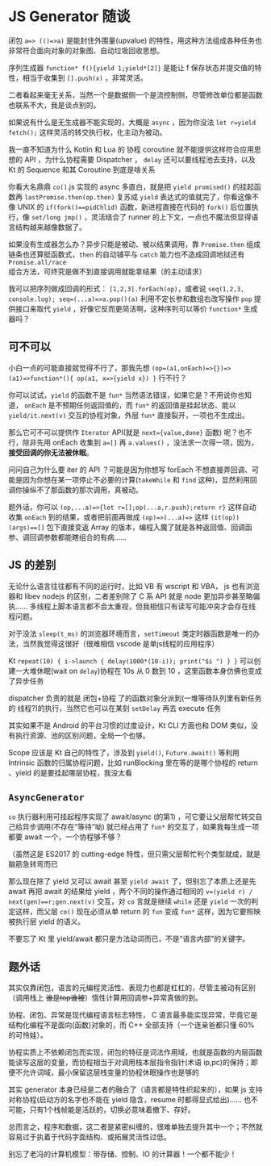 # JS Generator 随谈

闭包 `a=> (()=>a)` 是能封住外围量(upvalue) 的特性，用这种方法组成各种任务也非常符合面向对象的对象图、自动垃圾回收思想。

序列生成器 `function* f(){yield 1;yield*[2]}` 是能让 f 保存状态并提交值的特性，相当于收集到 `[].push(x)` ，非常灵活。

二者看起来毫无关系，当然一个是数据侧一个是流控制侧，尽管修改单位都是函数也联系不大，我是谈点别的。

如果说有什么是无生成器不能实现的，大概是 `async` ，因为你没法 `let r=yield fetch();` 这样灵活的转交执行权，化主动为被动。

我一直不知道为什么 Kotlin 和 Lua 的 协程 coroutine 就不能提供这样符合应用思想的 API ，为什么协程需要 Dispatcher ， `delay` 还可以要线程池去支持，以及 Kt 的 Sequence 和其 Coroutine 到底是啥关系

你看大名鼎鼎 `co()`.js 实现的 async 多直白，就是把 `yield promised()` 的挂起函数再 `lastPromise.then(op.then)` 复苏成 `yield` 表达式的值就完了，你看这像不像 UNIX 的 `if(fork()==pidChlid)` 函数，新进程直接在代码的 `fork()` 后位置执行，像 `set/long jmp()` ，灵活结合了 runner 的上下文，一点也不魔法但显得语言结构越来越像数据了。

如果没有生成器怎么办？异步只能是被动、被以结果调用，靠 `Promise.then` 组成链条也还算挺函数式，`then` 的自动铺平与 `catch` 能力也不造成回调地狱还有 `Promise.all/race` 组合方法，可终究是做不到直接调用就能拿结果（的主动请求）

我可以把序列做成回调的形式： `[1,2,3].forEach(op)`，或者说 `seq(1,2,3, console.log); seq=(...a)=>a.pop()(a)` 利用不定长参和数组右改写操作 `pop` 提供接口来取代 `yield` ，好像它反而更简洁啊，这种序列可以等价 `function*` 生成器吗？

## 可不可以

小白一点的可能直接就觉得不行了，那我先想 `(op=(a1,onEach)=>{})=> (a1)=>function*(){ op(a1, x=>{yield x}) }` 行不行？

你可以试试，`yield` 的函数不是 `fun*` 当然语法错误，如果它是？不用说你也知道， `onEach` 是不预期任何返回值的，而 `fun*` 的返回值是挂起状态、能以 `yield/it.next(v)` 交互的协程对象，外层 `fun*` 直接裂开，一项也不生成出。

那么它可不可以提供作 `Iterator` API(就是 `next={value,done}` 函数) 呢？也不行，除非先用 onEach 收集到 `a=[]` 再 `a.values()` ，没法求一次得一项，因为，__接受回调的你无法被休眠__。


问问自己为什么要 iter 的 API ？可能是因为你想写 forEach 不想直接弄回调、可能是因为你想在某一项停止不必要的计算(`takeWhile` 和 `find` 这种)，显然利用回调你操纵不了那函数的那次调用，真被动。

题外话，你可以 `(op,...a)=>{let r=[];op(...a,r.push);return r}` 这样自动收集 `onEach` 到的结果，或者把前面再做成 `(op)=>(...a)=>` 这样 `(it(op)) (args)==[]` 包下直接变返 Array 的版本，编程入魔了就是各种返回值、回调函参、调回调参数都能瞎组合的有病……

## JS 的差别

无论什么语言往往都有不同的运行时，比如 VB 有 wscript 和 VBA， js 也有浏览器和 libev nodejs 的区别，二者差别除了 C 系 API 就是 node 更加异步甚至略偏执…… 多线程上脚本语言都不会太重视，但我相信只有读写可能冲突才会存在线程问题。

对于没法 `sleep(t_ms)` 的浏览器环境而言，`setTimeout` 类定时器函数是唯一的办法，当然我觉得这很好（很难相信 vscode 是单js线程的应用程序）

Kt `repeat(10) { i->launch { delay(1000*(10-i)); print("$i ") } }` 可以创建一大堆休眠(wait on `delay`)协程在 10s 从 0 数到 10 ，这里函数本身仿佛也变成了异步任务

dispatcher 负责的就是 闭包+协程 了的函数对象分派到(一堆等待队列里有新任务的 线程?)的执行，当然它也可以在某刻 `setDelay` 再去 execute 任务

其实如果不是 Android 的平台习惯的过度设计，Kt CLI 方面也和 DOM 类似，没有执行资源、池的区别问题，全局一个也够。

Scope 应该是 Kt 自己的特性了，涉及到 `yield()`, `Future.await()` 等利用 Intrinsic 函数的归属协程问题，比如 runBlocking 里在等的是哪个协程的  return 、yield 的是要挂起哪层协程，我没太看

## `AsyncGenerator`

`co` 执行器利用可挂起程序实现了 await/async (的第1) ，可它要让父层帮忙转交自己给异步调用(不存在“等待”呦) 就已经占用了 `fun*` 的交互了，如果我每生成一项都要 await 一个，一个协程够不够？

（虽然这是 ES2017 的 cutting-edge 特性，但只需父层帮忙判个类型就成，就是脑筋急转弯而已

那么现在除了 yield 又可以 await 甚至 `yield await` 了，但别忘了本质上还是先 await 再把 await 的结果给 yield ，两个不同的操作通过相同的 `v=(yield r) / next(gen)==r;gen.next(v)` 交互，对 `co` 言就是继续 `while` 还是 `yield` 一次的判定这样，而父层 `co()` 现在必须从单 return 的 `fun` 变成 `fun*` 这样，因为它要照映被执行层 yield 的语义。

不要忘了 Kt 里 yield/await 都只是方法动词而已，不是“语言内部”的关键字。

## 题外话

其实仅靠闭包，语言的元编程灵活性、表现力也都是杠杠的，尽管主被动有区别（调用栈上 ~~谁是top谁被~~）惰性计算用回调参+异常真做的到。

协程、闭包、异常是现代编程语言标志特性， C 语言最多能实现异常，毕竟它是结构化编程不是面向(函数)对象的，而 C++ 全部支持（一个连亲爸都只懂 60% 的可怜娃）。

协程实质上不依赖闭包而实现，闭包的特征是词法作用域，也就是函数的内层函数能读写这层的变量，而协程相当于对调用栈本层指令指针(术语 ip,pc)的保持；即便不允许词域，最小保留这层栈变量的协程休眠操作也是够的

其实 generator 本身已经是二者的融合了（语言都是特性织起来的），如果 js 支持对称协程(启动方的名字也不能在 yield 隐含，resume 时都得显式给出)…… 也不可能，只有1个栈帧能是活跃的，切换必意味着撤下、存好。

总而言之，程序和数据，这二者是紧密纠缠的，很难单独去提升其中一个；不然就容易过于执着于代码字面结构、或拓展灵活性过低。

别忘了老冯的计算机模型：带存储、控制、IO 的计算器！一个都不能少！

